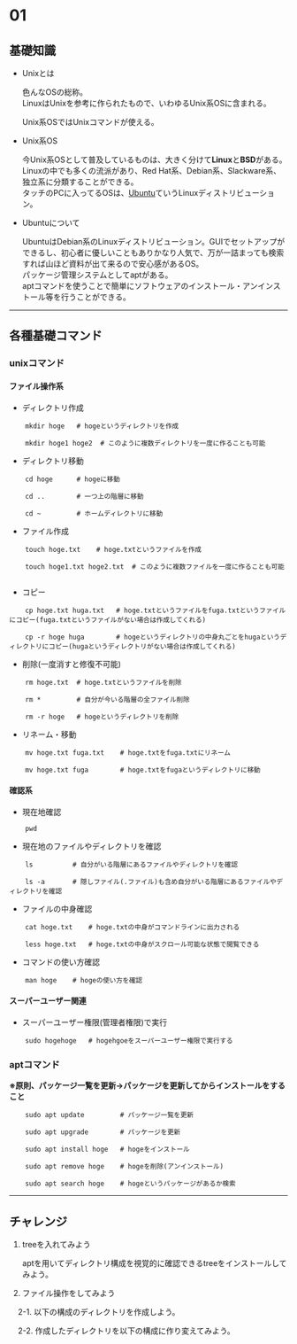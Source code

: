 # 01

## 基礎知識

- Unixとは

    色んなOSの総称。  
    LinuxはUnixを参考に作られたもので、いわゆるUnix系OSに含まれる。  
  
    Unix系OSではUnixコマンドが使える。

- Unix系OS

    今Unix系OSとして普及しているものは、大きく分けて**Linux**と**BSD**がある。  
    Linuxの中でも多くの流派があり、Red Hat系、Debian系、Slackware系、独立系に分類することができる。  
    タッチのPCに入ってるOSは、<a href="https://www.ubuntulinux.jp/">Ubuntu</a>ていうLinuxディストリビューション。

- Ubuntuについて

    UbuntuはDebian系のLinuxディストリビューション。GUIでセットアップができるし、初心者に優しいこともありかなり人気で、万が一詰まっても検索すれば山ほど資料が出て来るので安心感があるOS。  
    パッケージ管理システムとしてaptがある。  
    aptコマンドを使うことで簡単にソフトウェアのインストール・アンインストール等を行うことができる。  
    
---

## 各種基礎コマンド

### unixコマンド

#### ファイル操作系


- ディレクトリ作成  
    
```
    mkdir hoge   # hogeというディレクトリを作成 
    
    mkdir hoge1 hoge2  # このように複数ディレクトリを一度に作ることも可能    
```
        
- ディレクトリ移動  

```
    cd hoge      # hogeに移動  
       
    cd ..        # 一つ上の階層に移動  
       
    cd ~         # ホームディレクトリに移動  
```

- ファイル作成  

```
    touch hoge.txt    # hoge.txtというファイルを作成  
        
    touch hoge1.txt hoge2.txt  # このように複数ファイルを一度に作ることも可能      
```

- コピー  

```
    cp hoge.txt huga.txt   # hoge.txtというファイルをfuga.txtというファイルにコピー(fuga.txtというファイルがない場合は作成してくれる)  
    
    cp -r hoge huga        # hogeというディレクトリの中身丸ごとをhugaというディレクトリにコピー(hugaというディレクトリがない場合は作成してくれる)
```  

- 削除(一度消すと修復不可能)

```   
    rm hoge.txt  # hoge.txtというファイルを削除  
       
    rm *         # 自分が今いる階層の全ファイル削除  
    
    rm -r hoge   # hogeというディレクトリを削除   
```

- リネーム・移動

```
    mv hoge.txt fuga.txt    # hoge.txtをfuga.txtにリネーム  
    
    mv hoge.txt fuga        # hoge.txtをfugaというディレクトリに移動  
```

#### 確認系

- 現在地確認  

```
    pwd
```

- 現在地のファイルやディレクトリを確認

```    
    ls          # 自分がいる階層にあるファイルやディレクトリを確認  
       
    ls -a       # 隠しファイル(.ファイル)も含め自分がいる階層にあるファイルやディレクトリを確認  
```

- ファイルの中身確認

```
    cat hoge.txt    # hoge.txtの中身がコマンドラインに出力される  
    
    less hoge.txt   # hoge.txtの中身がスクロール可能な状態で閲覧できる
```

- コマンドの使い方確認

```
    man hoge    # hogeの使い方を確認
```

#### スーパーユーザー関連

- スーパーユーザー権限(管理者権限)で実行

```
    sudo hogehoge   # hogehgoeをスーパーユーザー権限で実行する
```


### aptコマンド

**※原則、パッケージ一覧を更新→パッケージを更新してからインストールをすること**

```
    sudo apt update         # パッケージ一覧を更新  
    
    sudo apt upgrade        # パッケージを更新  
    
    sudo apt install hoge   # hogeをインストール  
    
    sudo apt remove hoge    # hogeを削除(アンインストール)  
    
    sudo apt search hoge    # hogeというパッケージがあるか検索
```

---

## チャレンジ

1. treeを入れてみよう

    aptを用いてディレクトリ構成を視覚的に確認できるtreeをインストールしてみよう。


2. ファイル操作をしてみよう
  
      2-1. 以下の構成のディレクトリを作成しよう。
    
      2-2. 作成したディレクトリを以下の構成に作り変えてみよう。
    

